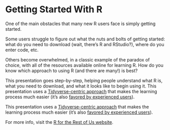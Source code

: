 # Getting Started With R

One of the main obstacles that many new R users face is simply getting started.

Some users struggle to figure out what the nuts and bolts of getting started: what do you need to download (wait, there’s R and RStudio?), where do you enter code, etc.

Others become overwhelmed, in a classic example of the paradox of choice, with all of the resources available online for learning R. How do you know which approach to using R (and there are many!) is best?

This presentation goes step-by-step, helping people understand what R is, what you need to download, and what it looks like to begin using it. This presentation uses a [Tidyverse-centric approach](http://varianceexplained.org/r/teach-tidyverse/) that makes the learning process much easier (it’s also [favored by experienced users](https://twitter.com/rfortherest/status/1095375761660395520)).

This presentation uses a [Tidyverse-centric approach](http://varianceexplained.org/r/teach-tidyverse/) that makes the learning process much easier (it’s also [favored by experienced users](https://twitter.com/rfortherest/status/1095375761660395520)).

For more info, visit the [R for the Rest of Us website](https://rfortherestofus.com/courses/getting-started/).
